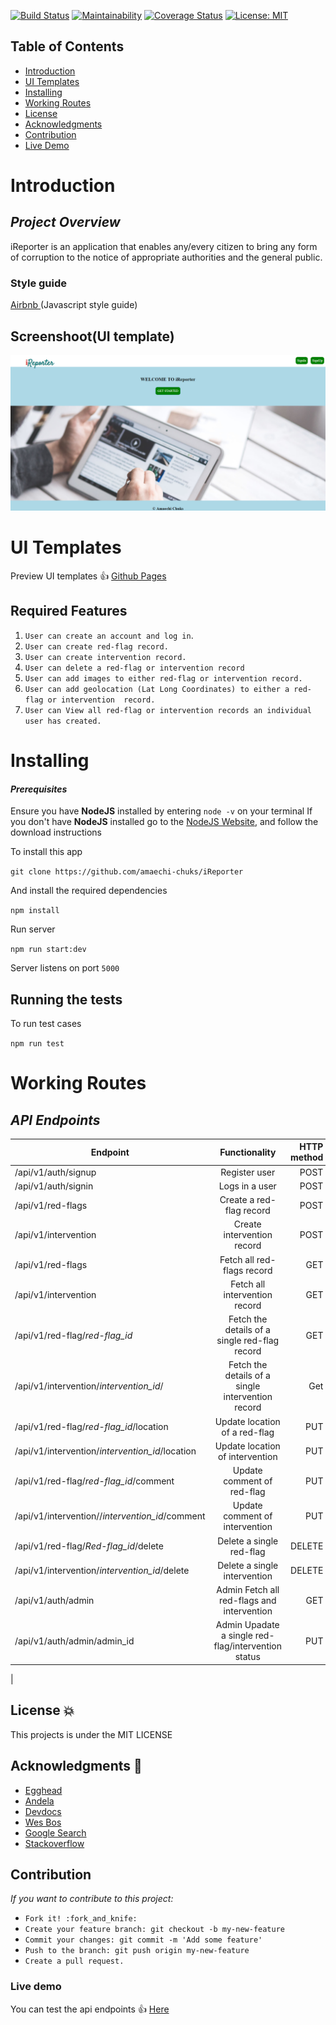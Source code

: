 [![Build Status](https://travis-ci.com/amaechi-chuks/iReporter.svg?branch=develope)](https://travis-ci.com/amaechi-chuks/iReporter)
[![Maintainability](https://api.codeclimate.com/v1/badges/d7fad423c89e659bd531/maintainability)](https://codeclimate.com/github/amaechi-chuks/iReporter/maintainability)
[![Coverage Status](https://coveralls.io/repos/github/amaechi-chuks/iReporter/badge.svg?branch=develope)](https://coveralls.io/github/amaechi-chuks/iReporter?branch=develope)
[![License: MIT](https://img.shields.io/badge/License-MIT-green.svg)](https://opensource.org/licenses/MIT)

## Table of Contents

 - [Introduction](#introduction)
 - [UI Templates](#ui-templates)
 - [Installing](#installing)
 - [Working Routes](#working-routes)
 - [License](#license)
 - [Acknowledgments](#acknowledgments)
 - [Contribution](#contribution)
 - [Live Demo](#live-demo)

# Introduction

## *Project Overview*

 iReporter is an application that enables any/every citizen to bring any form of corruption to the notice of appropriate authorities and the general public.




### __Style guide__

[Airbnb ](https://github.com/airbnb/javascript)(Javascript style guide)


## Screenshoot(UI template)
![alt](./screenShoot/home_page_image1_1.png)

# UI Templates

Preview UI templates :+1: [Github Pages](https://amaechi-chuks.github.io/iReporter/)



## Required Features
1. `User can create an account and log in`.
2. `User can create red-flag record.`
3. `User can create intervention record.`
4. `User can delete a ​red-flag​​ or ​intervention​​ record`
5. `User can add images to either ​red-flag ​​or ​intervention ​​record.`
6. `User can add geolocation (Lat Long Coordinates) to either a ​red-flag​​ or ​intervention  record. `
7. `User can View all ​red-flag​​ or ​intervention ​​records an individual user has created.`


# Installing

#### *Prerequisites*

Ensure you have **NodeJS** installed by entering `node -v` on your terminal
If you don't have **NodeJS** installed go to the [NodeJS Website](http://nodejs.org),  and follow the download instructions

To install this app

`
git clone https://github.com/amaechi-chuks/iReporter
`

And install the required dependencies

`
npm install
`

Run server

`
npm run start:dev
`

Server listens on port `5000`

## Running the tests

To run test cases

`
npm run test
`
# Working Routes

 ## *API Endpoints*
|Endpoint                                           | Functionality                     |HTTP method 
|---------------------------------------------------|:-----------------------------------:|-------------:
|/api/v1/auth/signup                                |Register user                      |POST       
|/api/v1/auth/signin                                |Logs in a user                     |POST
|/api/v1/red-flags                                |Create a red-flag record         |POST
|/api/v1/intervention                                |Create intervention record          |POST
|/api/v1/red-flags                                |Fetch all red-flags record         |GET 
|/api/v1/intervention                                |Fetch all intervention record        |GET 
|/api/v1/red-flag/*red-flag_id*                      |Fetch the details of a single red-flag record|GET
|/api/v1/intervention/*intervention_id*/             |Fetch the details of a single intervention record               |Get
|/api/v1/red-flag/*red-flag_id*/location             |Update location of a red-flag               |PUT
|/api/v1/intervention/*intervention_id*/location               |Update location of intervention     |PUT
|/api/v1/red-flag/*red-flag_id*/comment              |Update comment of red-flag     |PUT
|/api/v1/intervention//*intervention_id*/comment               |Update comment of intervention     |PUT
|/api/v1/red-flag/*Red-flag_id*/delete            |Delete a single red-flag           |DELETE
|/api/v1/intervention/*intervention_id*/delete |Delete a single intervention         |DELETE
|/api/v1/auth/admin |Admin Fetch all red-flags and intervention         |GET
|/api/v1/auth/admin/admin_id |Admin Upadate a single red-flag/intervention status         |PUT
|

 
## License :boom:
This projects is under the MIT LICENSE

## Acknowledgments :pray:

- [Egghead](https://egghead.io/)
- [Andela](http://andela.com)
- [Devdocs](https://devdocs.io/)
- [Wes Bos ](https://www.youtube.com/user/wesbos)
- [Google Search](https://google.com)
- [Stackoverflow](stackoverflow.com)

## Contribution
*If you want to contribute to this project:*
 - `Fork it! :fork_and_knife:`
 - `Create your feature branch: git checkout -b my-new-feature`
 - `Commit your changes: git commit -m 'Add some feature'`
 - `Push to the branch: git push origin my-new-feature`
 - `Create a pull request. `

### Live demo

You can test the api endpoints
:+1: [Here ](https://ireporter-software.herokuapp.com/)

